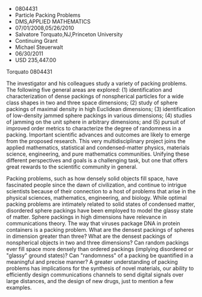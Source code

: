
* 0804431
* Particle Packing Problems
* DMS,APPLIED MATHEMATICS
* 07/01/2008,05/26/2010
* Salvatore Torquato,NJ,Princeton University
* Continuing Grant
* Michael Steuerwalt
* 06/30/2011
* USD 235,447.00

Torquato 0804431

The investigator and his colleagues study a variety of packing problems. The
following five general areas are explored: (1) identification and
characterization of dense packings of nonspherical particles for a wide class
shapes in two and three space dimensions; (2) study of sphere packings of
maximal density in high Euclidean dimensions; (3) identification of low-density
jammed sphere packings in various dimensions; (4) studies of jamming on the unit
sphere in arbitrary dimensions; and (5) pursuit of improved order metrics to
characterize the degree of randomness in a packing. Important scientific
advances and outcomes are likely to emerge from the proposed research. This very
multidisciplinary project joins the applied mathematics, statistical and
condensed-matter physics, materials science, engineering, and pure mathematics
communities. Unifying these different perspectives and goals is a challenging
task, but one that offers great rewards to the scientific community in general.

Packing problems, such as how densely solid objects fill space, have fascinated
people since the dawn of civilization, and continue to intrigue scientists
because of their connection to a host of problems that arise in the physical
sciences, mathematics, engineering, and biology. While optimal packing problems
are intimately related to solid states of condensed matter, disordered sphere
packings have been employed to model the glassy state of matter. Sphere packings
in high dimensions have relevance in communications theory. The way that viruses
package DNA in protein containers is a packing problem. What are the densest
packings of spheres in dimension greater than three? What are the densest
packings of nonspherical objects in two and three dimensions? Can random
packings ever fill space more densely than ordered packings (implying disordered
or "glassy" ground states)? Can "randomness" of a packing be quantified in a
meaningful and precise manner? A greater understanding of packing problems has
implications for the synthesis of novel materials, our ability to efficiently
design communications channels to send digital signals over large distances, and
the design of new drugs, just to mention a few examples.
